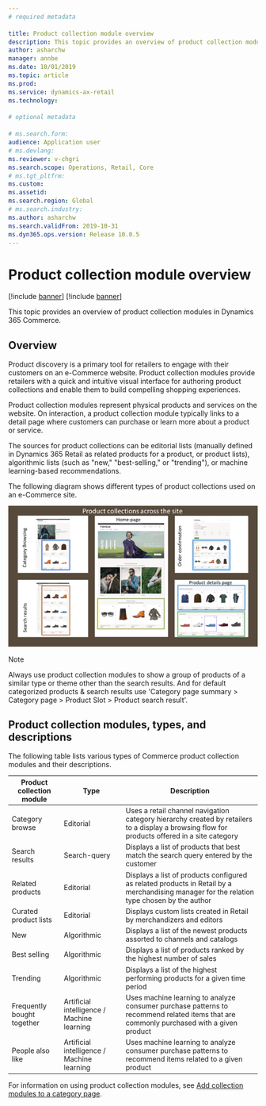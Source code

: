 ```yaml
---
# required metadata

title: Product collection module overview
description: This topic provides an overview of product collection modules in Dynamics 365 Commerce.
author: asharchw
manager: annbe
ms.date: 10/01/2019
ms.topic: article
ms.prod: 
ms.service: dynamics-ax-retail
ms.technology: 

# optional metadata

# ms.search.form: 
audience: Application user
# ms.devlang: 
ms.reviewer: v-chgri
ms.search.scope: Operations, Retail, Core
# ms.tgt_pltfrm: 
ms.custom: 
ms.assetid: 
ms.search.region: Global
# ms.search.industry: 
ms.author: asharchw
ms.search.validFrom: 2019-10-31
ms.dyn365.ops.version: Release 10.0.5
---
```


# Product collection module overview  

[!include [banner](../includes/preview-banner.md)]
[!include [banner](../includes/banner.md)]

This topic provides an overview of product collection modules in Dynamics 365 Commerce.

## Overview

Product discovery is a primary tool for retailers to engage with their customers on an e-Commerce website. Product collection modules provide retailers with a quick and intuitive visual interface for authoring product collections and enable them to build compelling shopping experiences.

Product collection modules represent physical products and services on the website. On interaction, a product collection module typically links to a detail page where customers can purchase or learn more about a product or service. 

The sources for product collections can be editorial lists (manually defined in Dynamics 365 Retail as related products for a product, or product lists), algorithmic lists (such as "new," "best-selling," or "trending"), or machine learning-based recommendations. 

The following diagram shows different types of product collections used on an e-Commerce site.

![product collection across various interactions on the site](./media/ProductCollectionsAcrossTheSiteUseProductPlacement.png)

> [!NOTE]
> Always use product collection modules to show a group of products of a similar type or theme other than the search results. And for default categorized products & search results use 'Category page summary > Category page > Product Slot > Product search result'.

## Product collection modules, types, and descriptions

The following table lists various types of Commerce product collection modules and their descriptions.

| Product collection module     | Type | Description                                                                                                                                                                                                                   |
|----------------------------|-------------|-------------------------------------------------------------------------------------------------------------------------------------------------------------------------------------------------------------------------------|
| Category browse           | Editorial | Uses a retail channel navigation category hierarchy created by retailers to a display a browsing flow for products offered in a site category|
| Search results           | Search-query | Displays a list of products that best match the search query entered by the customer|
| Related products           | Editorial | Displays a list of products configured as related products in Retail by a merchandising manager for the relation type chosen by the author|
| Curated product lists    | Editorial | Displays custom lists created in Retail by merchandizers and editors|
| New                        | Algorithmic | Displays a list of the newest products assorted to channels and catalogs|
| Best selling               | Algorithmic | Displays a list of products ranked by the highest number of sales                      |               
| Trending                   | Algorithmic | Displays a list of the highest performing products for a given time period|
| Frequently bought together | Artificial intelligence / Machine learning  | Uses machine learning to analyze consumer purchase patterns to recommend related items that are commonly purchased with a given product|
| People also like           | Artificial intelligence / Machine learning | Uses machine learning to analyze consumer purchase patterns to recommend items related to a given product|

For information on using product collection modules, see [Add collection modules to a category page](add-product-collection-modules.md).

